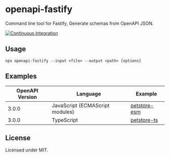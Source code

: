 openapi-fastify
===

Command line tool for Fastify, Generate schemas from OpenAPI JSON.

[![Continuous Integration](https://github.com/ihori-system/openapi-fastify/actions/workflows/ci.yml/badge.svg)](https://github.com/ihori-system/openapi-fastify/actions/workflows/ci.yml)

## Usage

```
npx openapi-fastify --input <file> --output <path> [options]
```

## Examples

| OpenAPI Version | Language | Example |
| ------------- | ------------- | ------------- |
| 3.0.0 | JavaScript (ECMAScript modules) | [petstore-esm](./examples/v3.0/petstore-esm)
| 3.0.0 | TypeScript | [petstore-ts](./examples/v3.0/petstore-ts) |

## License

Licensed under MIT.
